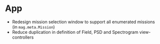 # App

- Redesign mission selection window to support all enumerated missions (in `mag.meta.Mission`)
- Reduce duplication in definition of Field, PSD and Spectrogram view-controllers
